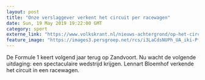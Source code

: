 ```yaml
---
layout: post
title: "Onze verslaggever verkent het circuit per racewagen"
date: Sun, 19 May 2019 19:22:00 GMT
category: sport
externe_link: "https://www.volkskrant.nl/nieuws-achtergrond/op-het-circuit-van-zandvoort-voelt-een-scherpe-bocht-als-een-achtbaan-zonder-de-geruststelling-van-rails~b73d4e81/"
feature_image: "https://images3.persgroep.net/rcs/i3LaCdsNUPh_UA_iki-PfOEY7Fs/diocontent/148782591/_crop/364/0/2925/2924/_fill/320/320?appId=93a17a8fd81db0de025c8abd1cca1279&quality=0.85"
---
```


De Formule 1 keert volgend jaar terug op Zandvoort. Nu wacht de volgende uitdaging: een spectaculaire wedstrijd krijgen. Lennart Bloemhof verkende het circuit in een racewagen.
